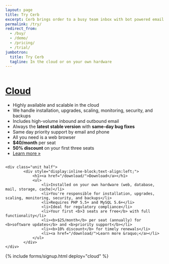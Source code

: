 ```yaml
---
layout: page
title: Try Cerb
excerpt: Cerb brings order to a busy team inbox with bot powered email management and workflow automation. Start a free evaluation with no time limit.
permalink: /try/
redirect_from:
  - /buy/
  - /demo/
  - /pricing/
  - /trial/
jumbotron: 
  title: Try Cerb
  tagline: In the cloud or on your own hardware
---
```


<div class="grid">
	<div class="unit half">
			<div style="display:inline-block;text-align:left;">
				<h1><a href="/cloud/">Cloud</a></h1>
				<ul>
					<li>Highly available and scalable in the cloud</li>
					<li>We handle installation, upgrades, scaling, monitoring, security, and backups</li>
					<li>Includes high-volume inbound and outbound email</li>
					<li>Always the <b>latest stable version</b> with <b>same-day bug fixes</b></li>
					<li>Same day priority support by email and phone</li>
					<li>All you need is a web browser</li>
					<li><b>$40/month</b> per seat</li>
					<li><b>50% discount</b> on your first three seats</li>
					<li><a href="/cloud/">Learn more &raquo;</a></li>
				</ul>
			</div>
	</div>
	
	<div class="unit half">
			<div style="display:inline-block;text-align:left;">
				<h1><a href="/download/">Download</a></h1>
				<ul>
					<li>Installed on your own hardware (web, database, mail, storage, cache)</li>
					<li>You're responsible for installation, upgrades, scaling, monitoring, security, and backups</li>
					<li>Requires PHP 5.5+ and MySQL 5.6+</li>
					<li>Ideal for regulatory compliance</li>
					<li>Your first <b>3 seats are free</b> with full functionality</li>
					<li><b>$25/month</b> per seat (annually) for <b>software updates</b> and <b>priority support</b></li>
					<li><b>10% discount</b> for timely renewals</li>
					<li><a href="/download/">Learn more &raquo;</a></li>
				</ul>
			</div>
	</div>
</div>

{% include forms/signup.html deploy="cloud" %}
